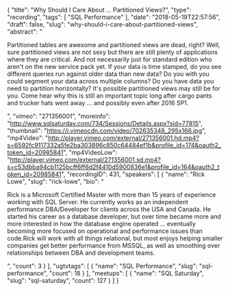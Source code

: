 {
  "title": "Why Should I Care About ... Partitioned Views?",
  "type": "recording",
  "tags": [
    "SQL Performance"
  ],
  "date": "2018-05-19T22:57:56",
  "draft": false,
  "slug": "why-should-i-care-about-partitioned-views",
  "abstract": "<p>Partitioned tables are awesome and partitioned views are dead, right? Well, sure partitioned views are not sexy but there are still plenty of applications where they are critical. And not necessarily just for standard edition who aren't on the new service pack yet. If your data is time stamped, do you see different queries run against older data than new data? Do you with you could segment your data across multiple columns? Do you have data you need to partition horizontally? It's possible partitioned views may still be for you. Come hear why this is still an important topic long after cargo pants and trucker hats went away ... and possibly even after 2016 SP1.</p>",
  "vimeo": "271356001",
  "moreinfo": "http://www.sqlsaturday.com/734/Sessions/Details.aspx?sid=77815",
  "thumbnail": "https://i.vimeocdn.com/video/702635348_295x166.jpg",
  "mp4Video": "http://player.vimeo.com/external/271356001.hd.mp4?s=6592fc9117332a5fe2ba303896c850c64484ef1b&profile_id=174&oauth2_token_id=20985841",
  "mp4VideoLow": "http://player.vimeo.com/external/271356001.sd.mp4?s=c53dbba94cb1125bcff6ff6d2f4410d5900836e1&profile_id=164&oauth2_token_id=20985841",
  "recordingID": 431,
  "speakers": [
    {
      "name": "Rick Lowe",
      "slug": "rick-lowe",
      "bio": "<p>Rick is a Microsoft Certified Master with more than 15 years of experience working with SQL Server. He currently works as an independent performance DBA/Developer for clients across the USA and Canada. He started his career as a database developer, but over time became more and more interested in how the database engine operated ... eventually becoming more focused on operational and performance issues than code.Rick will work with all things relational, but most enjoys helping smaller companies get better performance from MSSQL, as well as smoothing over relationships between DBA and development teams.</p>",
      "count": 3
    }
  ],
  "ugtvtags": [
    {
      "name": "SQL Performance",
      "slug": "sql-performance",
      "count": 18
    }
  ],
  "meetups": [
    {
      "name": "SQL Saturday",
      "slug": "sql-saturday",
      "count": 127
    }
  ]
}